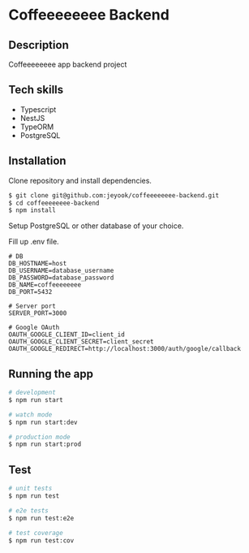 # Coffeeeeeeee Backend
## Description

Coffeeeeeeee app backend project

## Tech skills
- Typescript
- NestJS
- TypeORM
- PostgreSQL

## Installation
Clone repository and install dependencies.
```bash
$ git clone git@github.com:jeyook/coffeeeeeeee-backend.git
$ cd coffeeeeeeee-backend
$ npm install
```

Setup PostgreSQL or other database of your choice.

Fill up .env file.
```
# DB
DB_HOSTNAME=host
DB_USERNAME=database_username
DB_PASSWORD=database_password
DB_NAME=coffeeeeeeee
DB_PORT=5432

# Server port
SERVER_PORT=3000

# Google OAuth
OAUTH_GOOGLE_CLIENT_ID=client_id
OAUTH_GOOGLE_CLIENT_SECRET=client_secret
OAUTH_GOOGLE_REDIRECT=http://localhost:3000/auth/google/callback
```

## Running the app

```bash
# development
$ npm run start

# watch mode
$ npm run start:dev

# production mode
$ npm run start:prod
```

## Test

```bash
# unit tests
$ npm run test

# e2e tests
$ npm run test:e2e

# test coverage
$ npm run test:cov
```
